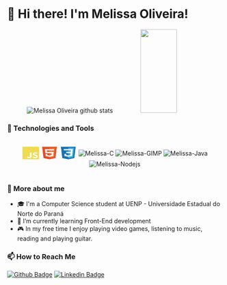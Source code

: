 # 👋 Hi there! I'm Melissa Oliveira!

<div align="center">  
  <img width="49%" height="195px" src="https://github-readme-stats.vercel.app/api?username=MelissaOliveiraC&show_icons=true&count_private=true&hide_border=true&title_color=42A7FF&icon_color=87B5E6&text_color=418EE0&bg_color=0d1117" alt="Melissa Oliveira github stats" /> 
  <img width="41%" height="195px" src="https://github-readme-stats.vercel.app/api/top-langs/?username=MelissaOliveiraC&layout=compact&hide_border=true&title_color=42A7FF&text_color=418EE0&bg_color=0d1117" />
</div>
 
### 📌 Technologies and Tools
<div style="display: inline_block" align="center"><br>
  <img align="center" alt="Melissa-Js" height="30" width="40" src="https://raw.githubusercontent.com/devicons/devicon/master/icons/javascript/javascript-plain.svg">
  <img align="center" alt="Melissa-HTML" height="30" width="40" src="https://raw.githubusercontent.com/devicons/devicon/master/icons/html5/html5-original.svg">
  <img align="center" alt="Melissa-CSS" height="30" width="40" src="https://raw.githubusercontent.com/devicons/devicon/master/icons/css3/css3-original.svg">
  <img align="center" alt="Melissa-C" height="30" width="40" src="https://cdn.jsdelivr.net/gh/devicons/devicon/icons/c/c-original.svg" />
  <img align="center" alt="Melissa-GIMP" height="30" width="40" src="https://cdn.jsdelivr.net/gh/devicons/devicon/icons/gimp/gimp-original.svg" />
  <img align="center" alt="Melissa-Java" height="30" width="40" src="https://cdn.jsdelivr.net/gh/devicons/devicon/icons/java/java-original.svg" />
  <img align="center" alt="Melissa-Nodejs" height="30" width="40" src="https://cdn.jsdelivr.net/gh/devicons/devicon/icons/nodejs/nodejs-original.svg" />       
 </div>
 
 
#
### 📂 More about me

- 🎓 I'm a Computer Science student at UENP - Universidade Estadual do Norte do Paraná 
- 🔖 I’m currently learning Front-End development
- 🎮 In my free time I enjoy playing video games, listening to music, reading and playing guitar.

### 📫 How to Reach Me

[![Github Badge](https://img.shields.io/badge/-Github-000?style=flat-square&logo=Github&logoColor=white&link=https://github.com/MelissaOliveiraC)](https://github.com/MelissaOliveiraC)
[![Linkedin Badge](https://img.shields.io/badge/-LinkedIn-blue?style=flat-square&logo=Linkedin&logoColor=white&link=https://www.linkedin.com/in/melissa-oliveira-604141235/)](https://www.linkedin.com/in/melissa-oliveira-604141235/)
